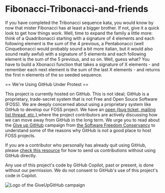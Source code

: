 # Fibonacci-Tribonacci-and-friends
If you have completed the Tribonacci sequence kata, you would know by now that mister Fibonacci has at least a bigger brother. If not, give it a quick look to get how things work.  Well, time to expand the family a little more: think of a Quadribonacci starting with a signature of 4 elements and each following element is the sum of the 4 previous, a Pentabonacci (well Cinquebonacci would probably sound a bit more italian, but it would also sound really awful) with a signature of 5 elements and each following element is the sum of the 5 previous, and so on.  Well, guess what? You have to build a Xbonacci function that takes a signature of X elements - and remember each next element is the sum of the last X elements - and returns the first n elements of the so seeded sequence.


== We're Using GitHub Under Protest ==

This project is currently hosted on GitHub.  This is not ideal; GitHub is a
proprietary, trade-secret system that is not Free and Open Souce Software
(FOSS).  We are deeply concerned about using a proprietary system like GitHub
to develop our FOSS project.  We have an
[open {bug ticket, mailing list thread, etc.} ](INSERT_LINK) where the
project contributors are actively discussing how we can move away from GitHub
in the long term.  We urge you to read about the
[Give up GitHub](https://GiveUpGitHub.org) campaign from
[the Software Freedom Conservancy](https://sfconservancy.org) to understand
some of the reasons why GitHub is not a good place to host FOSS projects.

If you are a contributor who personally has already quit using GitHub, please
[check this resource](INSERT_LINK) for how to send us contributions without
using GitHub directly.

Any use of this project's code by GitHub Copilot, past or present, is done
without our permission.  We do not consent to GitHub's use of this project's
code in Copilot.

![Logo of the GiveUpGitHub campaign](https://sfconservancy.org/img/GiveUpGitHub.png)
